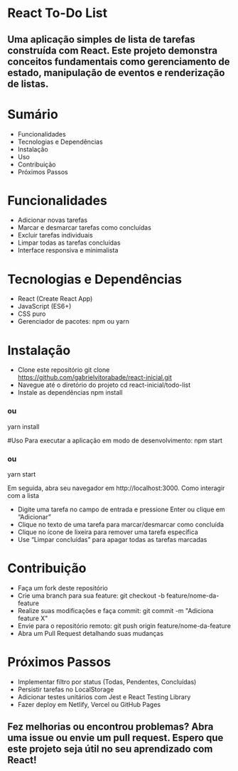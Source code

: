 # React To-Do List
## Uma aplicação simples de lista de tarefas construída com React. Este projeto demonstra conceitos fundamentais como gerenciamento de estado, manipulação de eventos e renderização de listas.

# Sumário
- Funcionalidades
- Tecnologias e Dependências
- Instalação
- Uso
- Contribuição
- Próximos Passos

# Funcionalidades
- Adicionar novas tarefas
- Marcar e desmarcar tarefas como concluídas
- Excluir tarefas individuais
- Limpar todas as tarefas concluídas
- Interface responsiva e minimalista

# Tecnologias e Dependências
- React (Create React App)
- JavaScript (ES6+)
- CSS puro
- Gerenciador de pacotes: npm ou yarn

# Instalação
- Clone este repositório
git clone https://github.com/gabrielvitorabade/react-inicial.git
- Navegue até o diretório do projeto
cd react-inicial/todo-list
- Instale as dependências
npm install
### ou
yarn install



#Uso
Para executar a aplicação em modo de desenvolvimento:
npm start
### ou
yarn start


Em seguida, abra seu navegador em http://localhost:3000.
Como interagir com a lista
- Digite uma tarefa no campo de entrada e pressione Enter ou clique em “Adicionar”
- Clique no texto de uma tarefa para marcar/desmarcar como concluída
- Clique no ícone de lixeira para remover uma tarefa específica
- Use “Limpar concluídas” para apagar todas as tarefas marcadas

# Contribuição
- Faça um fork deste repositório
- Crie uma branch para sua feature:
git checkout -b feature/nome-da-feature
- Realize suas modificações e faça commit:
git commit -m "Adiciona feature X"
- Envie para o repositório remoto:
git push origin feature/nome-da-feature
- Abra um Pull Request detalhando suas mudanças


# Próximos Passos
- Implementar filtro por status (Todas, Pendentes, Concluídas)
- Persistir tarefas no LocalStorage
- Adicionar testes unitários com Jest e React Testing Library
- Fazer deploy em Netlify, Vercel ou GitHub Pages

## Fez melhorias ou encontrou problemas? Abra uma issue ou envie um pull request. Espero que este projeto seja útil no seu aprendizado com React!
